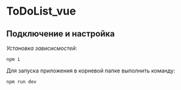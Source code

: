 # ToDoList_vue

## Подключение и настройка

_Установка зависисмостей_:

```shell
npm i
```

Для запуска приложения в корневой папке выполнить команду:

```shell
npm run dev 
```

